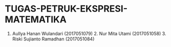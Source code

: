 # TUGAS-PETRUK-EKSPRESI-MATEMATIKA
 1. Aullya Hanan Wulandari (2017051079)
    2. Nur Mita Utami (2017051058)
    3. Riski Sujianto Ramadhan (2017051084)
